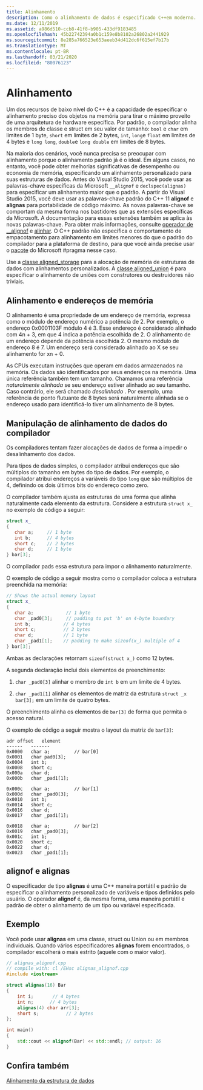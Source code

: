 ```yaml
---
title: Alinhamento
description: Como o alinhamento de dados é especificado C++em moderno.
ms.date: 12/11/2019
ms.assetid: a986d510-ccb8-41f8-b905-433df9183485
ms.openlocfilehash: 45b22742394a0b1c159e8b8102a26802a2441929
ms.sourcegitcommit: 8e285a766523e653aeeb34d412dc6f615ef7b17b
ms.translationtype: MT
ms.contentlocale: pt-BR
ms.lasthandoff: 03/21/2020
ms.locfileid: "80076123"
---
```

# <a name="alignment"></a>Alinhamento

Um dos recursos de baixo nível do C++ é a capacidade de especificar o alinhamento preciso dos objetos na memória para tirar o máximo proveito de uma arquitetura de hardware específica. Por padrão, o compilador alinha os membros de classe e struct em seu valor de tamanho: `bool` e `char` em limites de 1 byte, `short` em limites de 2 bytes, `int`, `long`e `float` em limites de 4 bytes e `long long`, `double`e `long double` em limites de 8 bytes.

Na maioria dos cenários, você nunca precisa se preocupar com alinhamento porque o alinhamento padrão já é o ideal. Em alguns casos, no entanto, você pode obter melhorias significativas de desempenho ou economia de memória, especificando um alinhamento personalizado para suas estruturas de dados. Antes do Visual Studio 2015, você pode usar as palavras-chave específicas da Microsoft `__alignof` e `declspec(alignas)` para especificar um alinhamento maior que o padrão. A partir do Visual Studio 2015, você deve usar as palavras-chave padrão do C++ 11 **alignof** e **alignas** para portabilidade de código máximo. As novas palavras-chave se comportam da mesma forma nos bastidores que as extensões específicas da Microsoft. A documentação para essas extensões também se aplica às novas palavras-chave. Para obter mais informações, consulte [operador de __alignof](../cpp/alignof-operator.md) e [alinhar](../cpp/align-cpp.md). O C++ padrão não especifica o comportamento de empacotamento para alinhamento em limites menores do que o padrão do compilador para a plataforma de destino, para que você ainda precise usar o [pacote](../preprocessor/pack.md) do Microsoft #pragma nesse caso.

Use a [classe aligned_storage](../standard-library/aligned-storage-class.md) para a alocação de memória de estruturas de dados com alinhamentos personalizados. A [classe aligned_union](../standard-library/aligned-union-class.md) é para especificar o alinhamento de uniões com construtores ou destruidores não triviais.

## <a name="alignment-and-memory-addresses"></a>Alinhamento e endereços de memória

O alinhamento é uma propriedade de um endereço de memória, expressa como o módulo de endereço numérico a potência de 2. Por exemplo, o endereço 0x0001103F módulo 4 é 3. Esse endereço é considerado alinhado com 4n + 3, em que 4 indica a potência escolhida de 2. O alinhamento de um endereço depende da potência escolhida 2. O mesmo módulo de endereço 8 é 7. Um endereço será considerado alinhado ao X se seu alinhamento for xn + 0.

As CPUs executam instruções que operam em dados armazenados na memória. Os dados são identificados por seus endereços na memória. Uma única referência também tem um tamanho. Chamamos uma referência *naturalmente alinhada* se seu endereço estiver alinhado ao seu tamanho. Caso contrário, ele será chamado *desalinhado* . Por exemplo, uma referência de ponto flutuante de 8 bytes será naturalmente alinhada se o endereço usado para identificá-lo tiver um alinhamento de 8 bytes.

## <a name="compiler-handling-of-data-alignment"></a>Manipulação de alinhamento de dados do compilador

Os compiladores tentam fazer alocações de dados de forma a impedir o desalinhamento dos dados.

Para tipos de dados simples, o compilador atribui endereços que são múltiplos do tamanho em bytes do tipo de dados. Por exemplo, o compilador atribui endereços a variáveis do tipo `long` que são múltiplos de 4, definindo os dois últimos bits do endereço como zero.

O compilador também ajusta as estruturas de uma forma que alinha naturalmente cada elemento da estrutura. Considere a estrutura `struct x_` no exemplo de código a seguir:

```cpp
struct x_
{
   char a;     // 1 byte
   int b;      // 4 bytes
   short c;    // 2 bytes
   char d;     // 1 byte
} bar[3];
```

O compilador pads essa estrutura para impor o alinhamento naturalmente.

O exemplo de código a seguir mostra como o compilador coloca a estrutura preenchida na memória:

```cpp
// Shows the actual memory layout
struct x_
{
   char a;            // 1 byte
   char _pad0[3];     // padding to put 'b' on 4-byte boundary
   int b;            // 4 bytes
   short c;          // 2 bytes
   char d;           // 1 byte
   char _pad1[1];    // padding to make sizeof(x_) multiple of 4
} bar[3];
```

Ambas as declarações retornam `sizeof(struct x_)` como 12 bytes.

A segunda declaração inclui dois elementos de preenchimento:

1. `char _pad0[3]` alinhar o membro de `int b` em um limite de 4 bytes.

1. `char _pad1[1]` alinhar os elementos de matriz da estrutura `struct _x bar[3];` em um limite de quatro bytes.

O preenchimento alinha os elementos de `bar[3]` de forma que permita o acesso natural.

O exemplo de código a seguir mostra o layout da matriz de `bar[3]`:

```Output
adr offset   element
------   -------
0x0000   char a;         // bar[0]
0x0001   char pad0[3];
0x0004   int b;
0x0008   short c;
0x000a   char d;
0x000b   char _pad1[1];

0x000c   char a;         // bar[1]
0x000d   char _pad0[3];
0x0010   int b;
0x0014   short c;
0x0016   char d;
0x0017   char _pad1[1];

0x0018   char a;         // bar[2]
0x0019   char _pad0[3];
0x001c   int b;
0x0020   short c;
0x0022   char d;
0x0023   char _pad1[1];
```

## <a name="alignof-and-alignas"></a>alignof e alignas

O especificador de tipo **alignas** é uma C++ maneira portátil e padrão de especificar o alinhamento personalizado de variáveis e tipos definidos pelo usuário. O operador **alignof** é, da mesma forma, uma maneira portátil e padrão de obter o alinhamento de um tipo ou variável especificada.

## <a name="example"></a>Exemplo

Você pode usar **alignas** em uma classe, struct ou Union ou em membros individuais. Quando vários especificadores **alignas** forem encontrados, o compilador escolherá o mais estrito (aquele com o maior valor).

```cpp
// alignas_alignof.cpp
// compile with: cl /EHsc alignas_alignof.cpp
#include <iostream>

struct alignas(16) Bar
{
    int i;       // 4 bytes
    int n;      // 4 bytes
    alignas(4) char arr[3];
    short s;          // 2 bytes
};

int main()
{
    std::cout << alignof(Bar) << std::endl; // output: 16
}
```

## <a name="see-also"></a>Confira também

[Alinhamento da estrutura de dados](https://en.wikipedia.org/wiki/Data_structure_alignment)
